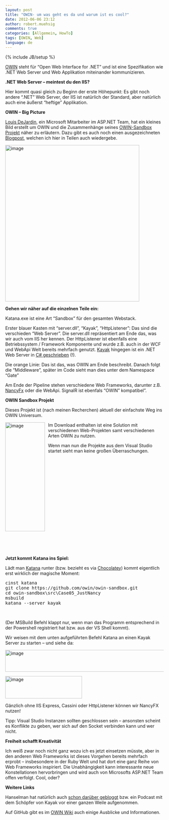 ```yaml
---
layout: post
title: "OWIN- um was geht es da und warum ist es cool?"
date: 2012-06-06 23:12
author: robert.muehsig
comments: true
categories: [Allgemein, HowTo]
tags: [OWIN, Web]
language: de
---
```

{% include JB/setup %}
<p><a href="http://owin.org/#projects">OWIN</a> steht für “Open Web Interface for .NET” und ist eine Spezifikation wie .NET Web Server und Web Applikation miteinander kommunizieren. </p> <p><strong>.NET Web Server – meintest du den IIS?</strong></p> <p>Hier kommt quasi gleich zu Beginn der erste Höhepunkt: Es gibt noch andere “.NET” Web Server, der IIS ist natürlich der Standard, aber natürlich auch eine äußerst “heftige” Applikation. </p> <p><strong>OWIN – Big Picture</strong></p> <p><a href="http://whereslou.com/">Louis DeJardin</a>, ein Microsoft Mitarbeiter im ASP.NET Team, hat ein kleines Bild erstellt um OWIN und die Zusammenhänge seines <a href="https://github.com/owin/owin-sandbox/">OWIN-Sandbox Projekt</a> näher zu erläutern. Dazu gibt es auch noch einen ausgezeichneten <a href="http://whereslou.com/2012/05/14/owin-compile-once-and-run-on-any-server/">Blogpost</a>, welchen ich hier in Teilen auch wiedergebe.</p> <p><a href="{{BASE_PATH}}/assets/wp-images-de/image1565.png"><img style="background-image: none; border-bottom: 0px; border-left: 0px; padding-left: 0px; padding-right: 0px; display: inline; border-top: 0px; border-right: 0px; padding-top: 0px" title="image" border="0" alt="image" src="{{BASE_PATH}}/assets/wp-images-de/image_thumb726.png" width="426" height="497"></a></p> <p><strong>Gehen wir näher auf die einzelnen Teile ein:</strong></p> <p>Katana.exe ist eine Art “Sandbox” für den gesamten Webstack. </p> <p>Erster blauer Kasten mit “server.dll”, “Kayak”, “HttpListener”: Das sind die verschieden “Web Server”. Die server.dll repräsentiert am Ende das, was wir auch vom IIS her kennen. Der HttpListener ist ebenfalls eine Betriebssystem / Framework Komponente und wurde z.B. auch in der WCF und WebApi Welt bereits mehrfach genutzt. <a href="http://kayakhttp.com/">Kayak</a> hingegen ist ein .NET Web Server in <a href="https://github.com/kayak/kayak">C# geschrieben</a> (!).</p> <p>Die orange Linie: Das ist das, was OWIN am Ende beschreibt. Danach folgt die “Middleware”, später im Code sieht man dies unter dem Namespace “Gate” </p> <p>Am Ende der Pipeline stehen verschiedene Web Frameworks, darunter z.B. <a href="http://nancyfx.org/">NancyFx</a> oder die WebApi. SignalR ist ebenfals “OWIN” kompatibel”.</p> <p><strong>OWIN Sandbox Projekt</strong></p> <p>Dieses Projekt ist (nach meinen Recherchen) aktuell der einfachste Weg ins OWIN Universum.</p> <p><a href="{{BASE_PATH}}/assets/wp-images-de/image1566.png"><img style="background-image: none; border-bottom: 0px; border-left: 0px; margin: 0px 10px 0px 0px; padding-left: 0px; padding-right: 0px; display: inline; float: left; border-top: 0px; border-right: 0px; padding-top: 0px" title="image" border="0" alt="image" align="left" src="{{BASE_PATH}}/assets/wp-images-de/image_thumb727.png" width="126" height="346"></a></p> <p>Im Download enthalten ist eine Solution mit verschiedenen Web-Projekten samt verschiedenen Arten OWIN zu nutzen.</p> <p>Wenn man nun die Projekte aus dem Visual Studio startet sieht man keine großen Überraschungen.</p> <p>&nbsp;</p> <p>&nbsp;</p> <p>&nbsp;</p> <p>&nbsp;</p> <p>&nbsp;</p> <p>&nbsp;</p> <p>&nbsp;</p> <p>&nbsp;</p> <p>&nbsp;</p> <p>&nbsp;</p> <p><strong>Jetzt kommt Katana ins Spiel:</strong></p> <p>Lädt man <a href="https://github.com/Katana/katana#readme">Katana</a> runter (bzw. bezieht es via <a href="{{BASE_PATH}}/2012/05/15/chocolateyapt-get-fr-windows/">Chocolatey</a>) kommt eigentlich erst wirklich der magische Moment:</p> <div style="padding-bottom: 0px; margin: 0px; padding-left: 0px; padding-right: 0px; display: inline; float: none; padding-top: 0px" id="scid:812469c5-0cb0-4c63-8c15-c81123a09de7:a1fe9c1e-a212-47a3-b9b7-1cd5e433bd45" class="wlWriterEditableSmartContent"><pre name="code" class="c#">cinst katana
git clone https://github.com/owin/owin-sandbox.git
cd owin-sandbox\src\Case05_JustNancy
msbuild
katana --server kayak</pre></div>
<p>&nbsp;</p>
<p>(Der MSBuild Befehl klappt nur, wenn man das Programm entsprechend in der Powershell registriert hat bzw. aus der VS Shell kommt).</p>
<p>Wir weisen mit dem unten aufgeführten Befehl Katana an einen Kayak Server zu starten – und siehe da:</p>
<p><a href="{{BASE_PATH}}/assets/wp-images-de/image1569.png"><img style="background-image: none; border-bottom: 0px; border-left: 0px; padding-left: 0px; padding-right: 0px; display: inline; border-top: 0px; border-right: 0px; padding-top: 0px" title="image" border="0" alt="image" src="{{BASE_PATH}}/assets/wp-images-de/image_thumb730.png" width="588" height="69"></a></p>
<p><a href="{{BASE_PATH}}/assets/wp-images-de/image1568.png"><img style="background-image: none; border-bottom: 0px; border-left: 0px; margin: 0px; padding-left: 0px; padding-right: 0px; display: inline; border-top: 0px; border-right: 0px; padding-top: 0px" title="image" border="0" alt="image" src="{{BASE_PATH}}/assets/wp-images-de/image_thumb729.png" width="244" height="71"></a></p>
<p>Gänzlich ohne IIS Express, Cassini oder HttpListener können wir NancyFX nutzen! </p>
<p>Tipp: Visual Studio Instanzen sollten geschlossen sein – ansonsten scheint es Konflikte zu geben, wer sich auf den Socket verbinden kann und wer nicht. </p>
<p><strong>Freiheit schafft Kreativität</strong></p>
<p>Ich weiß zwar noch nicht ganz wozu ich es jetzt einsetzen müsste, aber in den anderen Web Frameworks ist dieses Vorgehen bereits mehrfach erprobt – insbesondere in der Ruby Welt und hat dort eine ganz Reihe von Web Frameworks inspiriert. Die Unabhängigkeit kann interessante neue Konstellationen hervorbringen und wird auch von Microsofts ASP.NET Team offen verfolgt. Cool, oder?</p>
<p><strong>Weitere Links</strong></p>
<p>Hanselman hat natürlich auch <a href="http://www.hanselman.com/blog/HanselminutesPodcast244KayakOWINOpenSourceWebServersAndMoreWithBenjaminVanDerVeen.aspx">schon darüber gebloggt</a> bzw. ein Podcast mit dem Schöpfer von Kayak vor einer ganzen Weile aufgenommen.</p>
<p>Auf GitHub gibt es im <a href="https://github.com/owin/owin/wiki">OWIN Wiki</a> auch einige Ausblicke und Informationen.</p>
